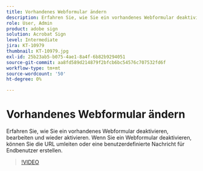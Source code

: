 ```yaml
---
title: Vorhandenes Webformular ändern
description: Erfahren Sie, wie Sie ein vorhandenes Webformular deaktivieren, bearbeiten und wieder aktivieren
role: User, Admin
product: adobe sign
solution: Acrobat Sign
level: Intermediate
jira: KT-10979
thumbnail: KT-10979.jpg
exl-id: 25b23ab5-b075-4ae1-8a4f-6b82b9294051
source-git-commit: aa8fd589d214879f2bfcb6bc54576c707532fd6f
workflow-type: tm+mt
source-wordcount: '50'
ht-degree: 0%

---
```


# Vorhandenes Webformular ändern

Erfahren Sie, wie Sie ein vorhandenes Webformular deaktivieren, bearbeiten und wieder aktivieren. Wenn Sie ein Webformular deaktivieren, können Sie die URL umleiten oder eine benutzerdefinierte Nachricht für Endbenutzer erstellen.

>[!VIDEO](https://video.tv.adobe.com/v/346677?quality=12&learn=on&hidetitle=true)
